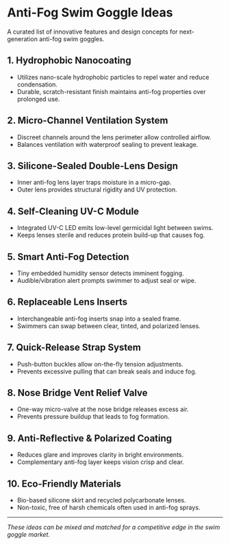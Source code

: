 # Anti-Fog Swim Goggle Ideas

A curated list of innovative features and design concepts for next-generation anti-fog swim goggles.

## 1. Hydrophobic Nanocoating
- Utilizes nano-scale hydrophobic particles to repel water and reduce condensation.  
- Durable, scratch-resistant finish maintains anti-fog properties over prolonged use.

## 2. Micro-Channel Ventilation System
- Discreet channels around the lens perimeter allow controlled airflow.  
- Balances ventilation with waterproof sealing to prevent leakage.

## 3. Silicone-Sealed Double-Lens Design
- Inner anti-fog lens layer traps moisture in a micro-gap.  
- Outer lens provides structural rigidity and UV protection.

## 4. Self-Cleaning UV-C Module
- Integrated UV-C LED emits low-level germicidal light between swims.  
- Keeps lenses sterile and reduces protein build-up that causes fog.

## 5. Smart Anti-Fog Detection
- Tiny embedded humidity sensor detects imminent fogging.  
- Audible/vibration alert prompts swimmer to adjust seal or wipe.

## 6. Replaceable Lens Inserts
- Interchangeable anti-fog inserts snap into a sealed frame.  
- Swimmers can swap between clear, tinted, and polarized lenses.

## 7. Quick-Release Strap System
- Push-button buckles allow on-the-fly tension adjustments.  
- Prevents excessive pulling that can break seals and induce fog.

## 8. Nose Bridge Vent Relief Valve
- One-way micro-valve at the nose bridge releases excess air.  
- Prevents pressure buildup that leads to fog formation.

## 9. Anti-Reflective & Polarized Coating
- Reduces glare and improves clarity in bright environments.  
- Complementary anti-fog layer keeps vision crisp and clear.

## 10. Eco-Friendly Materials
- Bio-based silicone skirt and recycled polycarbonate lenses.  
- Non-toxic, free of harsh chemicals often used in anti-fog sprays.

---

*These ideas can be mixed and matched for a competitive edge in the swim goggle market.*